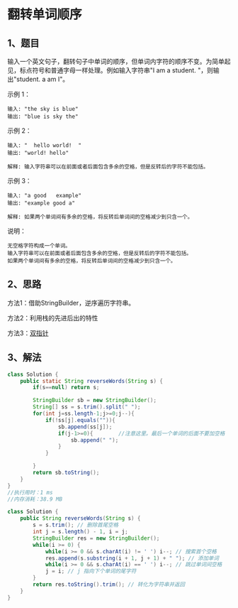 # 翻转单词顺序

## 1、题目

输入一个英文句子，翻转句子中单词的顺序，但单词内字符的顺序不变。为简单起见，标点符号和普通字母一样处理。例如输入字符串"I am a student. "，则输出"student. a am I"。

示例 1：

	输入: "the sky is blue"
	输出: "blue is sky the"

示例 2：

	输入: "  hello world!  "
	输出: "world! hello"

	解释: 输入字符串可以在前面或者后面包含多余的空格，但是反转后的字符不能包括。

示例 3：

	输入: "a good   example"
	输出: "example good a"

	解释: 如果两个单词间有多余的空格，将反转后单词间的空格减少到只含一个。

说明：

	无空格字符构成一个单词。
	输入字符串可以在前面或者后面包含多余的空格，但是反转后的字符不能包括。
	如果两个单词间有多余的空格，将反转后单词间的空格减少到只含一个。

## 2、思路

方法1：借助StringBuilder，逆序遍历字符串。

方法2：利用栈的先进后出的特性

方法3：[双指针](https://leetcode-cn.com/problems/fan-zhuan-dan-ci-shun-xu-lcof/solution/mian-shi-ti-58-i-fan-zhuan-dan-ci-shun-xu-shuang-z/)

## 3、解法

```java
class Solution {
    public static String reverseWords(String s) {
        if(s==null) return s;

        StringBuilder sb = new StringBuilder();
        String[] ss = s.trim().split(" ");
        for(int j=ss.length-1;j>=0;j--){
            if(!ss[j].equals("")){
                sb.append(ss[j]);
                if(j-1>=0){        //注意这里。最后一个单词的后面不要加空格
                    sb.append(" ");
                }
            }

        }
        return sb.toString();
    }
}
//执行用时：1 ms
//内存消耗：38.9 MB
```

```java
class Solution {
    public String reverseWords(String s) {
        s = s.trim(); // 删除首尾空格
        int j = s.length() - 1, i = j;
        StringBuilder res = new StringBuilder();
        while(i >= 0) {
            while(i >= 0 && s.charAt(i) != ' ') i--; // 搜索首个空格
            res.append(s.substring(i + 1, j + 1) + " "); // 添加单词
            while(i >= 0 && s.charAt(i) == ' ') i--; // 跳过单词间空格
            j = i; // j 指向下个单词的尾字符
        }
        return res.toString().trim(); // 转化为字符串并返回
    }
}
```